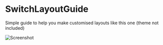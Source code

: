 # SwitchLayoutGuide

Simple guide to help you make customised layouts like this one (theme not included)

![Screenshot](suchmememanyskill.github.io/icons/2018100517105200-57B4628D2267231D57E0FC1078C0596D.jpg)
